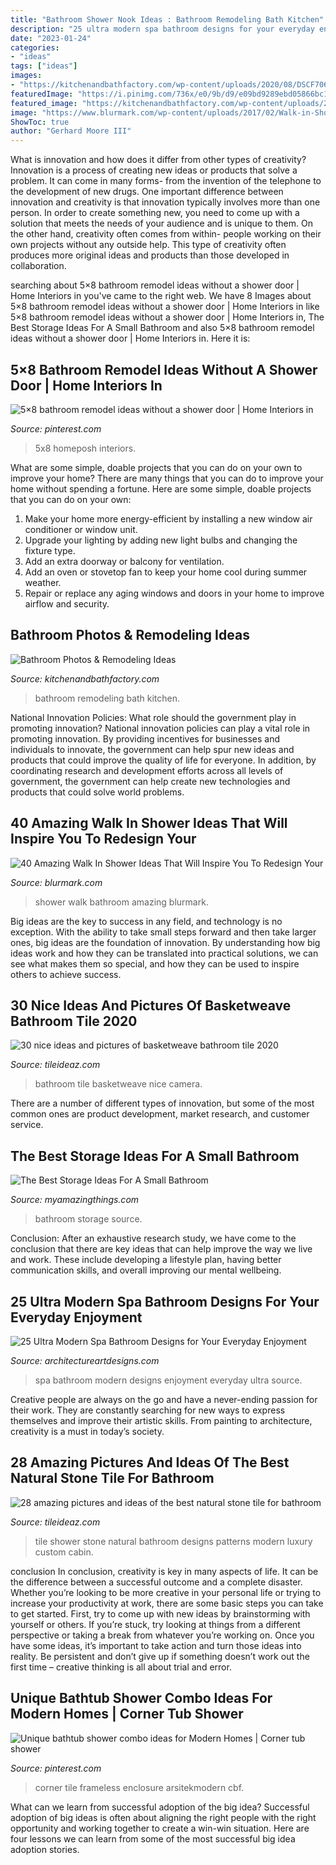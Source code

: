 ```yaml
---
title: "Bathroom Shower Nook Ideas : Bathroom Remodeling Bath Kitchen"
description: "25 ultra modern spa bathroom designs for your everyday enjoyment"
date: "2023-01-24"
categories:
- "ideas"
tags: ["ideas"]
images:
- "https://kitchenandbathfactory.com/wp-content/uploads/2020/08/DSCF7060-scaled.jpg"
featuredImage: "https://i.pinimg.com/736x/e0/9b/d9/e09bd9289ebd05866bc167b4b017a798.jpg"
featured_image: "https://kitchenandbathfactory.com/wp-content/uploads/2020/08/DSCF7060-scaled.jpg"
image: "https://www.blurmark.com/wp-content/uploads/2017/02/Walk-in-Shower-Design-14.jpg"
ShowToc: true
author: "Gerhard Moore III"
---
```



What is innovation and how does it differ from other types of creativity?
Innovation is a process of creating new ideas or products that solve a problem. It can come in many forms- from the invention of the telephone to the development of new drugs. 
One important difference between innovation and creativity is that innovation typically involves more than one person. In order to create something new, you need to come up with a solution that meets the needs of your audience and is unique to them. On the other hand, creativity often comes from within- people working on their own projects without any outside help. This type of creativity often produces more original ideas and products than those developed in collaboration.

	

		
searching about 5×8 bathroom remodel ideas without a shower door | Home Interiors in you've came to the right web. We have 8 Images about 5×8 bathroom remodel ideas without a shower door | Home Interiors in like 5×8 bathroom remodel ideas without a shower door | Home Interiors in, The Best Storage Ideas For A Small Bathroom and also 5×8 bathroom remodel ideas without a shower door | Home Interiors in. Here it is:
		
    
## 5×8 Bathroom Remodel Ideas Without A Shower Door | Home Interiors In

<img loading=lazy src="https://i.pinimg.com/736x/e0/9b/d9/e09bd9289ebd05866bc167b4b017a798.jpg" onerror="this.onerror=null;this.src='https://tse1.mm.bing.net/th?id=OIP.U8ARpgu_eviWc80a2AW8IgAAAA&amp;pid=15.1';" alt="5×8 bathroom remodel ideas without a shower door | Home Interiors in">

_Source: pinterest.com_

>5x8 homeposh interiors. 

	

What are some simple, doable projects that you can do on your own to improve your home?
There are many things that you can do to improve your home without spending a fortune. Here are some simple, doable projects that you can do on your own:
1. Make your home more energy-efficient by installing a new window air conditioner or window unit.
2. Upgrade your lighting by adding new light bulbs and changing the fixture type.
3. Add an extra doorway or balcony for ventilation. 
4. Add an oven or stovetop fan to keep your home cool during summer weather. 
5. Repair or replace any aging windows and doors in your home to improve airflow and security.

    
## Bathroom Photos &amp; Remodeling Ideas

<img loading=lazy src="https://kitchenandbathfactory.com/wp-content/uploads/2020/08/DSCF7060-scaled.jpg" onerror="this.onerror=null;this.src='https://tse1.mm.bing.net/th?id=OIP.wIZLLxuJOOtOOXi2u-flxwHaLG&amp;pid=15.1';" alt="Bathroom Photos &amp; Remodeling Ideas">

_Source: kitchenandbathfactory.com_

>bathroom remodeling bath kitchen. 

	

National Innovation Policies: What role should the government play in promoting innovation?
National innovation policies can play a vital role in promoting innovation. By providing incentives for businesses and individuals to innovate, the government can help spur new ideas and products that could improve the quality of life for everyone. In addition, by coordinating research and development efforts across all levels of government, the government can help create new technologies and products that could solve world problems.

    
## 40 Amazing Walk In Shower Ideas That Will Inspire You To Redesign Your

<img loading=lazy src="https://www.blurmark.com/wp-content/uploads/2017/02/Walk-in-Shower-Design-14.jpg" onerror="this.onerror=null;this.src='https://tse3.mm.bing.net/th?id=OIP.ZZMPPMr5gy_H5KjDH1e9-QHaKE&amp;pid=15.1';" alt="40 Amazing Walk In Shower Ideas That Will Inspire You To Redesign Your">

_Source: blurmark.com_

>shower walk bathroom amazing blurmark. 

	

Big ideas are the key to success in any field, and technology is no exception. With the ability to take small steps forward and then take larger ones, big ideas are the foundation of innovation. By understanding how big ideas work and how they can be translated into practical solutions, we can see what makes them so special, and how they can be used to inspire others to achieve success.

    
## 30 Nice Ideas And Pictures Of Basketweave Bathroom Tile 2020

<img loading=lazy src="https://www.tileideaz.com/wp-content/uploads/2015/09/DSC00104.jpg" onerror="this.onerror=null;this.src='https://tse1.mm.bing.net/th?id=OIP.19xQc6O9ftjFVxm5hPgfwwHaFj&amp;pid=15.1';" alt="30 nice ideas and pictures of basketweave bathroom tile 2020">

_Source: tileideaz.com_

>bathroom tile basketweave nice camera. 

	

There are a number of different types of innovation, but some of the most common ones are product development, market research, and customer service.

    
## The Best Storage Ideas For A Small Bathroom

<img loading=lazy src="http://myamazingthings.com/wp-content/uploads/2017/02/bathroom1-1.jpg" onerror="this.onerror=null;this.src='https://tse4.mm.bing.net/th?id=OIP.olAGsezAyPNnFXGjjST7IQHaLH&amp;pid=15.1';" alt="The Best Storage Ideas For A Small Bathroom">

_Source: myamazingthings.com_

>bathroom storage source. 

	

Conclusion:
After an exhaustive research study, we have come to the conclusion that there are key ideas that can help improve the way we live and work. These include developing a lifestyle plan, having better communication skills, and overall improving our mental wellbeing.

    
## 25 Ultra Modern Spa Bathroom Designs For Your Everyday Enjoyment

<img loading=lazy src="https://www.architectureartdesigns.com/wp-content/uploads/2013/10/2325.jpg" onerror="this.onerror=null;this.src='https://tse3.mm.bing.net/th?id=OIP.afKuyz4_WOpAcX8Rl_swVAAAAA&amp;pid=15.1';" alt="25 Ultra Modern Spa Bathroom Designs for Your Everyday Enjoyment">

_Source: architectureartdesigns.com_

>spa bathroom modern designs enjoyment everyday ultra source. 

	

Creative people are always on the go and have a never-ending passion for their work. They are constantly searching for new ways to express themselves and improve their artistic skills. From painting to architecture, creativity is a must in today’s society.

    
## 28 Amazing Pictures And Ideas Of The Best Natural Stone Tile For Bathroom

<img loading=lazy src="http://www.tileideaz.com/wp-content/uploads/2015/09/white-wall-paint-decoration-modern-luxury-shower-cabin-great-natural-stone-patterns-shower-tile-ideas-with-wall-mounted.jpg" onerror="this.onerror=null;this.src='https://tse3.mm.bing.net/th?id=OIP.XdPkGwbB2aSPf1T6V7SyAQHaJ4&amp;pid=15.1';" alt="28 amazing pictures and ideas of the best natural stone tile for bathroom">

_Source: tileideaz.com_

>tile shower stone natural bathroom designs patterns modern luxury custom cabin. 

	

conclusion
In conclusion, creativity is key in many aspects of life. It can be the difference between a successful outcome and a complete disaster. Whether you’re looking to be more creative in your personal life or trying to increase your productivity at work, there are some basic steps you can take to get started.
First, try to come up with new ideas by brainstorming with yourself or others. If you’re stuck, try looking at things from a different perspective or taking a break from whatever you’re working on. Once you have some ideas, it’s important to take action and turn those ideas into reality. Be persistent and don’t give up if something doesn’t work out the first time – creative thinking is all about trial and error.

    
## Unique Bathtub Shower Combo Ideas For Modern Homes | Corner Tub Shower

<img loading=lazy src="https://i.pinimg.com/736x/83/dc/72/83dc721fb28dc13973beab24154cf007.jpg" onerror="this.onerror=null;this.src='https://tse3.mm.bing.net/th?id=OIP.8MmfuInyW3n9MMqC1XH_YAHaJ4&amp;pid=15.1';" alt="Unique bathtub shower combo ideas for Modern Homes | Corner tub shower">

_Source: pinterest.com_

>corner tile frameless enclosure arsitekmodern cbf. 

	

What can we learn from successful adoption of the big idea?
Successful adoption of big ideas is often about aligning the right people with the right opportunity and working together to create a win-win situation. Here are four lessons we can learn from some of the most successful big idea adoption stories.

